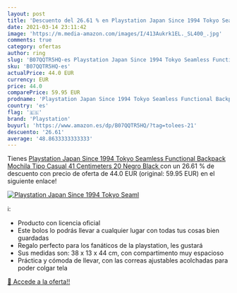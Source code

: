 ```yaml
---
layout: post
title: 'Descuento del 26.61 % en Playstation Japan Since 1994 Tokyo Seaml'
date: 2021-03-14 23:11:42
image: 'https://m.media-amazon.com/images/I/413Aukrk1EL._SL400_.jpg'
comments: true
category: ofertas
author: ring
slug: 'B07QQTR5HQ-es Playstation Japan Since 1994 Tokyo Seamless Functional...'
sku: 'B07QQTR5HQ-es'
actualPrice: 44.0 EUR
currency: EUR
price: 44.0
comparePrice: 59.95 EUR
prodname: 'Playstation Japan Since 1994 Tokyo Seamless Functional Backpack Mochila Tipo Casual 41 Centimeters 20 Negro  Black '
country: 'es'
flag: '🇪🇸'
brand: 'Playstation'
buyurl: 'https://www.amazon.es/dp/B07QQTR5HQ/?tag=tolees-21'
descuento: '26.61'
average: '48.8633333333333'
---
```


Tienes [Playstation Japan Since 1994 Tokyo Seamless Functional Backpack Mochila Tipo Casual 41 Centimeters 20 Negro  Black ](https://www.amazon.es/dp/B07QQTR5HQ/?tag=tolees-21) con un 26.61 % de descuento con precio de oferta de 44.0 EUR (original: 59.95 EUR) en el siguiente enlace!

[![Playstation Japan Since 1994 Tokyo Seaml](https://m.media-amazon.com/images/I/413Aukrk1EL._SL400_.jpg)](https://www.amazon.es/dp/B07QQTR5HQ/?tag=tolees-21)

ℹ️:

- Producto con licencia oficial
- Este bolos lo podrás llevar a cualquier lugar con todas tus cosas bien guardadas
- Regalo perfecto para los fanáticos de la playstation, les gustará
- Sus medidas son: 38 x 13 x 44 cm, con compartimento muy espacioso
- Práctica y cómoda de llevar, con las correas ajustables acolchadas para poder colgar tela

[🛒 Accede a la oferta!!](https://www.amazon.es/dp/B07QQTR5HQ/?tag=tolees-21)
